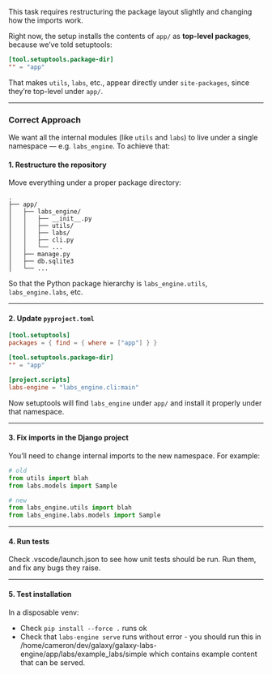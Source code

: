 This task requires restructuring the package layout slightly and changing how the imports work.

Right now, the setup installs the contents of `app/` as **top-level packages**, because we’ve told setuptools:

```toml
[tool.setuptools.package-dir]
"" = "app"
```

That makes `utils`, `labs`, etc., appear directly under `site-packages`, since they’re top-level under `app/`.

---

### Correct Approach

We want all the internal modules (like `utils` and `labs`) to live under a single namespace — e.g. `labs_engine`.
To achieve that:

#### 1. Restructure the repository

Move everything under a proper package directory:

```
.
├── app/
│   ├── labs_engine/
│   │   ├── __init__.py
│   │   ├── utils/
│   │   ├── labs/
│   │   ├── cli.py
│   │   └── ...
│   ├── manage.py
│   ├── db.sqlite3
│   └── ...
```

So that the Python package hierarchy is `labs_engine.utils`, `labs_engine.labs`, etc.

---

#### 2. Update `pyproject.toml`

```toml
[tool.setuptools]
packages = { find = { where = ["app"] } }

[tool.setuptools.package-dir]
"" = "app"

[project.scripts]
labs-engine = "labs_engine.cli:main"
```

Now setuptools will find `labs_engine` under `app/` and install it properly under that namespace.

---

#### 3. Fix imports in the Django project

You’ll need to change internal imports to the new namespace.
For example:

```python
# old
from utils import blah
from labs.models import Sample

# new
from labs_engine.utils import blah
from labs_engine.labs.models import Sample
```

---

#### 4. Run tests

Check .vscode/launch.json to see how unit tests should be run. Run them, and fix any bugs they raise.

---

#### 5. Test installation

In a disposable venv:

- Check `pip install --force .` runs ok
- Check that `labs-engine serve` runs without error - you should run this in /home/cameron/dev/galaxy/galaxy-labs-engine/app/labs/example_labs/simple which contains example content that can be served.
